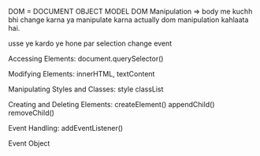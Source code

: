 DOM = DOCUMENT OBJECT MODEL
DOM Manipulation => body me kuchh bhi change karna ya manipulate karna actually dom manipulation kahlaata hai.

usse         ye kardo     ye hone par
selection    change       event


Accessing Elements:
    document.querySelector()

Modifying Elements:
    innerHTML, textContent

Manipulating Styles and Classes:
    style
    classList

Creating and Deleting Elements:
    createElement()
    appendChild()
    removeChild()

Event Handling:
    addEventListener()

Event Object








